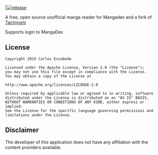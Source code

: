 
|[![release](https://img.shields.io/github/release/carlosesco/tachiyomi.svg?maxAge=3600&label=download%20(autoupdate%20included))](https://github.com/carlosesco/tachiyomi/releases)

A free, open source unofficial manga reader for Mangadex and a fork of [Tachiyomi](https://github.com/inorichi/tachiyomi)

Supports login to MangaDex



## License

    Copyright 2019 Carlos Escobedo

    Licensed under the Apache License, Version 2.0 (the "License");
    you may not use this file except in compliance with the License.
    You may obtain a copy of the License at

    http://www.apache.org/licenses/LICENSE-2.0

    Unless required by applicable law or agreed to in writing, software
    distributed under the License is distributed on an "AS IS" BASIS,
    WITHOUT WARRANTIES OR CONDITIONS OF ANY KIND, either express or implied.
    See the License for the specific language governing permissions and
    limitations under the License.

## Disclaimer

The developer of this application does not have any affiliation with the content providers available.
